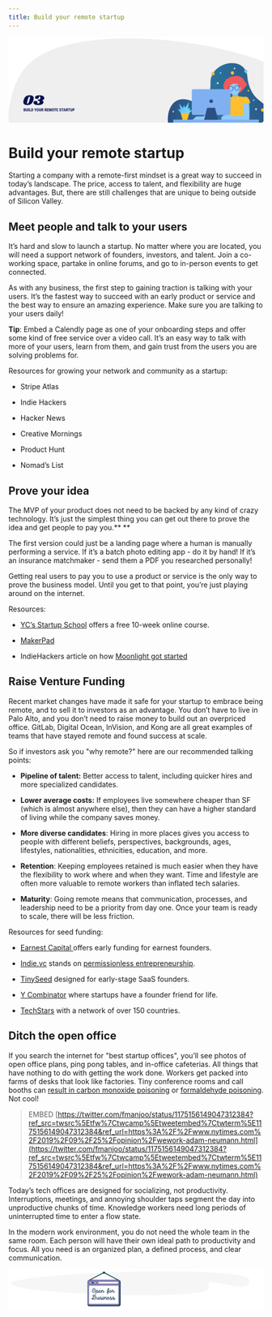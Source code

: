 ```yaml
---
title: Build your remote startup
---
```


![Build your remote startup](./assets/header-illustrations/3.png)

# Build your remote startup

Starting a company with a remote-first mindset is a great way to succeed in today’s landscape. The price, access to talent, and flexibility are huge advantages. But, there are still challenges that are unique to being outside of Silicon Valley.

## Meet people and talk to your users

It’s hard and slow to launch a startup. No matter where you are located, you will need a support network of founders, investors, and talent. Join a co-working space, partake in online forums, and go to in-person events to get connected.

As with any business, the first step to gaining traction is talking with your users. It’s the fastest way to succeed with an early product or service and the best way to ensure an amazing experience. Make sure you are talking to your users daily!

**Tip**: Embed a Calendly page as one of your onboarding steps and offer some kind of free service over a video call. It’s an easy way to talk with more of your users, learn from them, and gain trust from the users you are solving problems for.

Resources for growing your network and community as a startup:

- Stripe Atlas

- Indie Hackers

- Hacker News

- Creative Mornings

- Product Hunt

- Nomad’s List

## Prove your idea

The MVP of your product does not need to be backed by any kind of crazy technology. It’s just the simplest thing you can get out there to prove the idea and get people to pay you.\*\* \*\*

The first version could just be a landing page where a human is manually performing a service. If it’s a batch photo editing app - do it by hand! If it’s an insurance matchmaker - send them a PDF you researched personally!

Getting real users to pay you to use a product or service is the only way to prove the business model. Until you get to that point, you’re just playing around on the internet.

Resources:

- [YC’s Startup School](https://www.startupschool.org/) offers a free 10-week online course.

- [MakerPad ](https://www.makerpad.co/)

- IndieHackers article on how [Moonlight got started](https://www.indiehackers.com/interview/8f8335167a)

## Raise Venture Funding

Recent market changes have made it safe for your startup to embrace being remote, and to sell it to investors as an advantage. You don’t have to live in Palo Alto, and you don’t need to raise money to build out an overpriced office. GitLab, Digital Ocean, InVision, and Kong are all great examples of teams that have stayed remote and found success at scale.

So if investors ask you "why remote?" here are our recommended talking points:

- **Pipeline of talent:** Better access to talent, including quicker hires and more specialized candidates.

- **Lower average costs:** If employees live somewhere cheaper than SF (which is almost anywhere else), then they can have a higher standard of living while the company saves money.

- **More diverse candidates**: Hiring in more places gives you access to people with different beliefs, perspectives, backgrounds, ages, lifestyles, nationalities, ethnicities, education, and more.

- **Retention**: Keeping employees retained is much easier when they have the flexibility to work where and when they want. Time and lifestyle are often more valuable to remote workers than inflated tech salaries.

- **Maturity**: Going remote means that communication, processes, and leadership need to be a priority from day one. Once your team is ready to scale, there will be less friction.

Resources for seed funding:

- [Earnest Capital ](https://earnestcapital.com/)offers early funding for earnest founders.

- [Indie.vc](https://www.indie.vc/) stands on [permissionless entrepreneurship](https://medium.com/strong-words/permissionless-entrepreneurship-df80dd8fb6c5).

- [TinySeed](https://tinyseed.com/) designed for early-stage SaaS founders.

- [Y Combinator](https://www.ycombinator.com/) where startups have a founder friend for life.

- [TechStars](https://www.techstars.com/) with a network of over 150 countries.

## Ditch the open office

If you search the internet for "best startup offices", you’ll see photos of open office plans, ping pong tables, and in-office cafeterias. All things that have nothing to do with getting the work done. Workers get packed into farms of desks that look like factories. Tiny conference rooms and call booths can [result in carbon monoxide poisoning](https://www.nytimes.com/2019/05/06/health/conference-room-air.html) or [formaldehyde poisoning](https://techcrunch.com/2019/10/14/wework-pulls-thousands-of-phone-booths-out-of-service-over-formaldehyde-scare/). Not cool!

> EMBED [https://twitter.com/fmanjoo/status/1175156149047312384?ref_src=twsrc%5Etfw%7Ctwcamp%5Etweetembed%7Ctwterm%5E1175156149047312384&ref_url=https%3A%2F%2Fwww.nytimes.com%2F2019%2F09%2F25%2Fopinion%2Fwework-adam-neumann.html](https://twitter.com/fmanjoo/status/1175156149047312384?ref_src=twsrc%5Etfw%7Ctwcamp%5Etweetembed%7Ctwterm%5E1175156149047312384&ref_url=https%3A%2F%2Fwww.nytimes.com%2F2019%2F09%2F25%2Fopinion%2Fwework-adam-neumann.html)

Today’s tech offices are designed for socializing, not productivity. Interruptions, meetings, and annoying shoulder taps segment the day into unproductive chunks of time. Knowledge workers need long periods of uninterrupted time to enter a flow state.

In the modern work environment, you do not need the whole team in the same room. Each person will have their own ideal path to productivity and focus. All you need is an organized plan, a defined process, and clear communication.

![The New Digital Economy](./assets/divider-illustrations/divider-10.png)